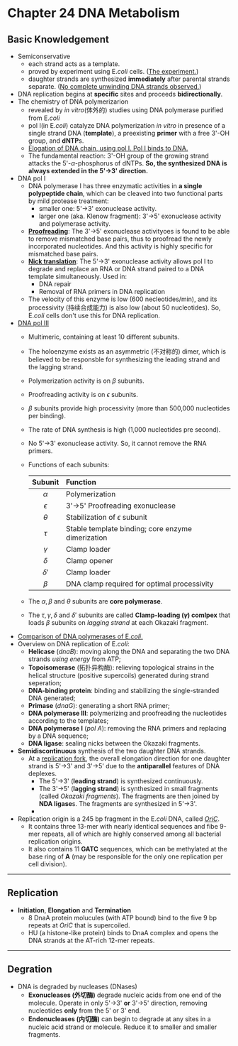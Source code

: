 # Chapter 24 DNA Metabolism
## Basic Knowledgement
- Semiconservative
  - each strand acts as a template.
  - proved by experiment using E.*coli* cells. ([The experiment.](images/semi_exp.jpg))
  - daughter strands are synthesized **immediately** after parental strands separate. ([No complete unwinding DNA strands observed.](images/replication.jpg))
- DNA replication begins at **specific** sites and proceeds **bidirectionally**.
- The chemistry of DNA polymerizarion
  - revealed by *in vitro*(体外的) studies using DNA polymerase purified from E.*coli*
  - pol I(in E.*coli*) catalyze DNA polymerization *in vitro* in presence of a single strand DNA (**template**), a preexisting **primer** with a free 3'-OH group, and **dNTP**s.
  - [Elogation of DNA chain, using pol I. Pol I binds to DNA.](images/elongation.jpg)
  - The fundamental reaction: 3'-OH group of the growing strand attacks the 5'-$\alpha$-phosphorus of dNTPs. **So, the synthesized DNA is always extended in the 5'->3' direction.**
- DNA pol I
  - DNA polymerase I has three enzymatic activities in **a single polypeptide chain**, which can be cleaved into two functional parts by mild protease treatment:
    - smaller one: 5'->3' exonuclease activity.
    - larger one (aka. Klenow fragment): 3'->5' exonuclease activity and polymerase activity.
  - [**Proofreading**](images/proofread.jpg): The 3'->5' exonuclease activityoes is found to be able to remove mismatched base pairs, thus to proofread the newly incorporated nucleotides. And this activity is highly specific for mismatched base pairs.
  - [**Nick translation**](images/nickTranslation.jpg): The 5'->3' exonuclease activity allows pol I to degrade and replace an RNA or DNA strand paired to a DNA template simultaneously. Used in:
    - DNA repair
    - Removal of RNA primers in DNA replication
  - The velocity of this enzyme is low (600 necleotides/min), and its processivity (持续合成能力) is also low (about 50 nucleotides). So, E.*coli* cells don't use this for DNA replication.
- [DNA pol III](images/polIII.jpg)
  - Multimeric, containing at least 10 different subunits.
  - The holoenzyme exists as an asymmetric (不对称的) dimer, which is believed to be responsble for synthesizing the leading strand and the lagging strand.
  - Polymerization activity is on $\beta$ subunits.
  - Proofreading activity is on $\epsilon$ subunits.
  - $\beta$ subunits provide high processivity (more than 500,000 nucleotides per binding).
  - The rate of DNA synthesis is high (1,000 nucleotides pre second).
  - No 5'->3' exonuclease activity. So, it cannot remove the RNA primers.
  - Functions of each subunits: <br />
  
    | Subunit | Function |
    | :--: | :-- |
    | $\alpha$ | Polymerization |
    | $\epsilon$ | 3'->5' Proofreading exonuclease |
    | $\theta$ | Stabilization of $\epsilon$ subunit |
    | $\tau$ | Stable template binding; core enzyme dimerization |
    | $\gamma$ | Clamp loader |
    | $\delta$ | Clamp opener |
    | $\delta '$ | Clamp loader |
    | $\beta$ | DNA clamp required for optimal processivity |
    
  - The $\alpha, \beta$ and $\theta$ subunits are **core polymerase**.
  - The $\tau, \gamma, \delta$ and $\delta '$ subunits are called **Clamp-loading ($\gamma$) comlpex** that loads $\beta$ subunits on *lagging strand* at each Okazaki fragment.
- [Comparison of DNA polymerases of E.*coli*.](images/comparison&#32;of&#32;pols.jpg)
- Overview on DNA replication of E.*coli*:
  - **Helicase** (*dnaB*): moving along the DNA and separating the two DNA strands *using energy* from ATP;
  - **Topoisomerase** (拓扑异构酶): relieving topological strains in the helical structure (positive supercoils) generated during strand seperation;
  - **DNA-binding protein**: binding and stabilizing the single-stranded DNA generated;
  - **Primase** (*dnaG*): generating a short RNA primer;
  - **DNA polymerase III**: polymerizing and proofreading the nucleotides according to the templates;
  - **DNA polymerase I** (*pol A*): removing the RNA primers and replacing by a DNA sequence;
  - **DNA ligase**: sealing nicks between the Okazaki fragments.
- **Semidiscontinuous** synthesis of the two daughter DNA strands.
  - At a [replication fork](images/replicationFork.jpg), the overall elongation direction for one daughter strand is 5'->3' and 3'->5' due to the **antiparallel** features of DNA deplexes.
    - The 5'->3' (**leading strand**) is synthesized continuously.
    - The 3'->5' (**lagging strand**) is synthesized in small fragments (called *Okazaki fragments*). The fragments are then joined by **NDA ligase**s. The fragments are synthesized in 5'->3'.
    - 
- Replication origin is a 245 bp fragment in the E.*coli* DNA, called [*OriC*](images/OriC.jpg).
  - It contains three 13-mer with nearly identical sequences and fibe 9-mer repeats, all of which are highly conserved among all bacterial replication origins.
  - It also contains 11 **GATC** sequences, which can be methylated at the base ring of **A** (may be responsible for the only one replication per cell division).
-----------
## Replication
- **Initiation**, **Elongation** and **Termination**
  - 8 DnaA protein molucules (with ATP bound) bind to the five 9 bp repeats at *OriC* that is supercoiled.
  - HU (a histone-like protein) binds to DnaA complex and opens the DNA strands at the AT-rich 12-mer repeats.
-----------
## Degration
- DNA is degraded by nucleases (DNases)
  - **Exonucleases (外切酶)** degrade nucleic acids from one end of the molecule. Operate in only 5'->3' **or** 3'->5' direction, removing nucleotides **only** from the 5' or 3' end.
  - **Endonucleases (内切酶)** can begin to degrade at any sites in a nucleic acid strand or molecule. Reduce it to smaller and smaller fragments.
